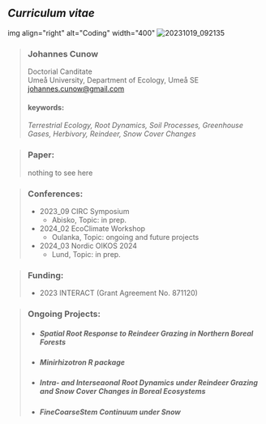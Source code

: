 ## _Curriculum vitae_
img align="right" alt="Coding" width="400" ![20231019_092135](https://github.com/jcunow/jcunow/assets/164625771/27cd0e90-6220-465c-95fa-0dcda018b2c6)

>### **Johannes Cunow**
>Doctorial Canditate  
>Umeå University, Department of Ecology, Umeå SE  
>johannes.cunow@gmail.com  
>
>
>#### **keywords:**  
>*Terrestrial Ecology, Root Dynamics, Soil Processes, Greenhouse Gases, Herbivory, Reindeer, Snow Cover Changes*

>### **Paper:**
>  nothing to see here

>###  **Conferences:**
>  * 2023_09 CIRC Symposium
>     * Abisko, Topic: in prep. 
>  * 2024_02 EcoClimate Workshop
>     * Oulanka, Topic: ongoing and future projects  
>  * 2024_03 Nordic OIKOS 2024
>     * Lund, Topic: in prep.

>### **Funding:**
>  * 2023 INTERACT (Grant Agreement No. 871120) 

>### **Ongoing Projects:**
>  * ##### Spatial Root Response to Reindeer Grazing in Northern Boreal Forests
>    
>  * ##### Minirhizotron R package
>    
>  * ##### Intra- and Interseaonal Root Dynamics under Reindeer Grazing and Snow Cover Changes in Boreal Ecosystems
>
>  * ##### FineCoarseStem Continuum under Snow 
>
